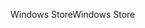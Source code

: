 <span data-ttu-id="1758a-101">Windows Store</span><span class="sxs-lookup"><span data-stu-id="1758a-101">Windows Store</span></span>